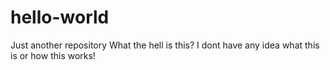 # hello-world
Just another repository
What the hell is this? I dont have any idea what this is or how this works!
